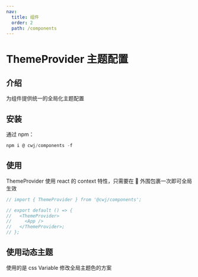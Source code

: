 ```yaml
---
nav:
  title: 组件
  order: 2
  path: /components
---
```


# ThemeProvider 主题配置

## 介绍

为组件提供统一的全局化主题配置

## 安装

通过 npm：

```jsx | pure
npm i @ cwj/components -f
```

## 使用

ThemeProvider 使用 react 的 context 特性，只需要在 🎦 外围包裹一次即可全局生效

```jsx
// import { ThemeProvider } from '@cwj/components';

// export default () => {
//   <ThemeProvider>
//     <App />
//   </ThemeProvider>;
// };
```

## 使用动态主题

使用的是 css Variable 修改全局主题色的方案
